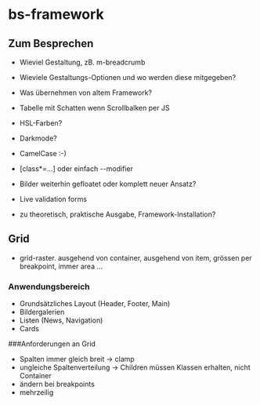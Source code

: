 # bs-framework
## Zum Besprechen
* Wieviel Gestaltung, zB. m-breadcrumb
* Wieviele Gestaltungs-Optionen und wo werden diese mitgegeben?
* Was übernehmen von altem Framework?
* Tabelle mit Schatten wenn Scrollbalken per JS
* HSL-Farben?
* Darkmode?
* CamelCase :-) 
* [class*=…] oder einfach --modifier




* Bilder weiterhin gefloatet oder komplett neuer Ansatz?
* Live validation forms
* zu theoretisch, praktische Ausgabe, Framework-Installation? 





## Grid
* grid-raster. ausgehend von container, ausgehend von item, grössen per breakpoint, immer area …

### Anwendungsbereich
* Grundsätzliches Layout (Header, Footer, Main)
* Bildergalerien
* Listen (News, Navigation)
* Cards


###Anforderungen an Grid
* Spalten immer gleich breit -> clamp
* ungleiche Spaltenverteilung -> Children müssen Klassen erhalten, nicht Container
* ändern bei breakpoints
* mehrzeilig


